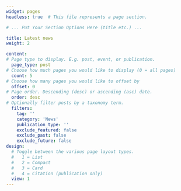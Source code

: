 ```yaml
---
widget: pages
headless: true  # This file represents a page section.

# ... Put Your Section Options Here (title etc.) ...

title: Latest news
weight: 2

content:
# Page type to display. E.g. post, event, or publication.
  page_type: post
# Choose how much pages you would like to display (0 = all pages)
  count: 5
# Choose how many pages you would like to offset by
  offset: 0
# Page order. Descending (desc) or ascending (asc) date.
  order: desc
# Optionally filter posts by a taxonomy term.
  filters:
    tag: ''
    category: 'News'
    publication_type: ''
    exclude_featured: false
    exclude_past: false
    exclude_future: false
design:
  # Toggle between the various page layout types.
  #   1 = List
  #   2 = Compact
  #   3 = Card
  #   4 = Citation (publication only)  
  view: 1
---
```

